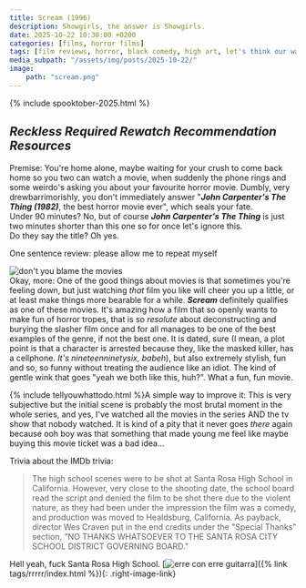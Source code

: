 ```yaml
---
title: Scream (1996)
description: Showgirls, the answer is Showgirls.
date: 2025-10-22 10:30:00 +0200
categories: [films, horror films]
tags: [film reviews, horror, black comedy, high art, let's think our way out, movies that tell you what you should do, pretty metal, RRRRR, the writer's barely-disguised fetish, vhs nostalgia, spooktober 2025, they say the title]
media_subpath: "/assets/img/posts/2025-10-22/"
image:
    path: "scream.png"
---
```

{% include spooktober-2025.html %}
## *Reckless Required Rewatch Recommendation Resources*
<span class="reviewsection">Premise:</span> You're home alone, maybe waiting for your crush to come back home so you two can watch a movie, when suddenly the phone rings and some weirdo's asking you about your favourite horror movie. Dumbly, very drewbarrimorishly, you don't immediately answer "***John Carpenter's The Thing (1982)***, the best horror movie ever", which seals your fate.<br/>
<span class="reviewsection">Under 90 minutes?</span> No, but of course ***John Carpenter's The Thing*** is just two minutes shorter than this one so for once let's ignore this.<br/>
<span class="reviewsection">Do they say the title?</span> Oh yes.

<span class="reviewsection">One sentence review:</span> please allow me to repeat myself

![don't you blame the movies](../2025-04-16/dontyoublamethemovies.gif)<br/>
<span class="reviewsection">Okay, more:</span> One of the good things about movies is that sometimes you're feeling down, but just watching *that* film you like will cheer you up a little, or at least make things more bearable for a while. ***Scream*** definitely qualifies as one of these movies. It's amazing how a film that so openly wants to make fun of horror tropes, that is so *resolute* about deconstructing and burying the slasher film once and for all manages to be one of the best examples of the genre, if not the best one. It is dated, sure (I mean, a plot point is that a character is arrested because they, like the masked killer, has a cellphone. *It's nineteenninetysix, babeh*), but also extremely stylish, fun and so, so funny without treating the audience like an idiot. The kind of gentle wink that goes "yeah we both like this, huh?". What a fun, fun movie.<br/>

{% include tellyouwhattodo.html %}<span class="reviewsection">A simple way to improve it:</span> This is very subjective but the initial scene is probably the most brutal moment in the whole series, and yes, I've watched all the movies in the series AND the tv show that nobody watched. It is kind of a pity that it never goes *there* again because ooh boy was that something that made young me feel like maybe buying this movie ticket was a bad idea...

<span class="reviewsection">Trivia about the IMDb trivia:</span>
> The high school scenes were to be shot at Santa Rosa High School in California. However, very close to the shooting date, the school board read the script and denied the film to be shot there due to the violent nature, as they had been under the impression the film was a comedy, and production was moved to Healdsburg, California. As payback, director Wes Craven put in the end credits under the "Special Thanks" section, "NO THANKS WHATSOEVER TO THE SANTA ROSA CITY SCHOOL DISTRICT GOVERNING BOARD."

Hell yeah, fuck Santa Rosa High School.
[![erre con erre guitarra](../../important-crap/erreconerre.png)]({% link tags/rrrrr/index.html %}){: .right-image-link}